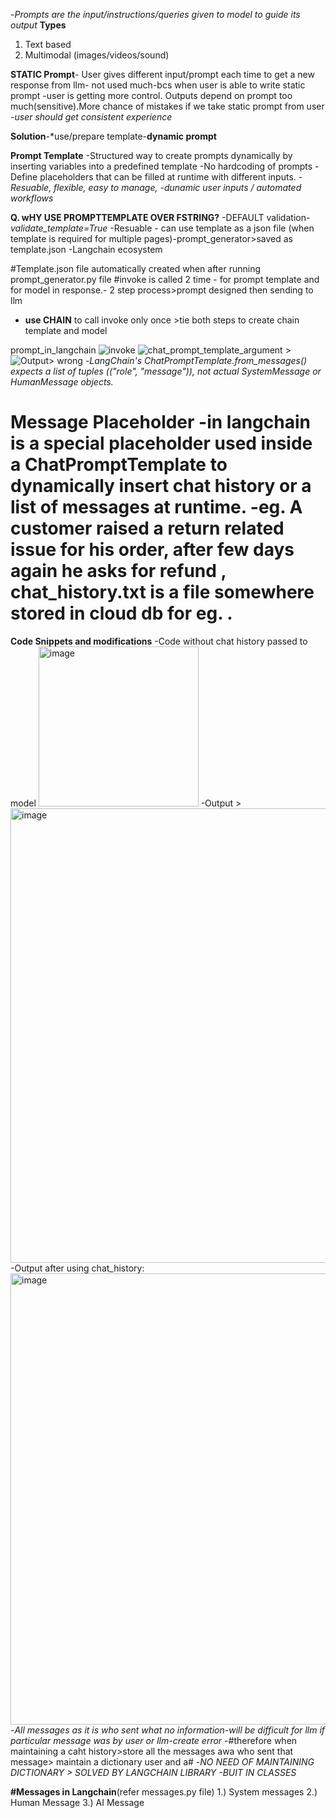 -*Prompts are the input/instructions/queries given to model to guide its output*
**Types**
1) Text based
2) Multimodal (images/videos/sound)

**STATIC Prompt**- User gives different input/prompt each time to get a new response from llm- not used much-bcs when user is able to write static prompt -user is getting more control. Outputs depend on prompt too much(sensitive).More chance of mistakes if we take static prompt from user
-*user should get consistent experience*

**Solution**-*use/prepare template-**dynamic prompt**

**Prompt Template**
-Structured way to create prompts dynamically by inserting variables into a predefined template
-No hardcoding of prompts
-Define placeholders that can be filled at runtime with different inputs.
-*Resuable, flexible, easy to manage, -dunamic user inputs / automated workflows*

**Q. wHY USE PROMPTTEMPLATE OVER FSTRING?**
-DEFAULT validation-*validate_template=True*
-Resuable - can use template as a json file (when template is required for multiple pages)-prompt_generator>saved as template.json
-Langchain ecosystem 

#Template.json file automatically created when after running prompt_generator.py file
#invoke is called 2 time - for prompt template and for model in response.- 2 step process>prompt designed then sending to llm 
- **use CHAIN** to call invoke only once >tie both steps to create chain template and model

prompt_in_langchain
![invoke](images/invoke.png)
![chat_prompt_template_argument](image.png) > ![Output](image-1.png)> wrong 
-*LangChain's ChatPromptTemplate.from_messages() expects a list of tuples (("role", "message")), not actual SystemMessage or HumanMessage objects.*


**Message Placeholder**
-in langchain is a special placeholder used inside a ChatPromptTemplate to dynamically insert chat history or a list of messages at runtime.
-eg. A customer raised a return related issue for his order, after few days again he asks for refund , chat_history.txt is a file somewhere stored in cloud db for eg. .
=======
**Code Snippets and modifications**
-Code without chat history passed to model
<img width="256" alt="image" src="https://github.com/user-attachments/assets/bae8b55d-f582-42dd-ab01-6264bc72cbd0" />
-Output > <img width="727" alt="image" src="https://github.com/user-attachments/assets/49594031-0ba1-418c-814e-3c9ddf365f8f" />
-Output after using chat_history: <img width="722" alt="image" src="https://github.com/user-attachments/assets/0592c5e9-3bd9-43e7-bbe7-e55bff384041" />
-*All messages as it is who sent what no information-will be difficult for llm if particular message was by user or llm-create error*
-#therefore when maintaining a caht history>store all the messages awa who sent that message> maintain a dictionary user and a#
-*NO NEED OF MAINTAINING DICTIONARY > SOLVED BY LANGCHAIN LIBRARY -BUIT IN CLASSES*

**#Messages in Langchain**(refer messages.py file)
1.) System messages
2.) Human Message
3.) AI Message
